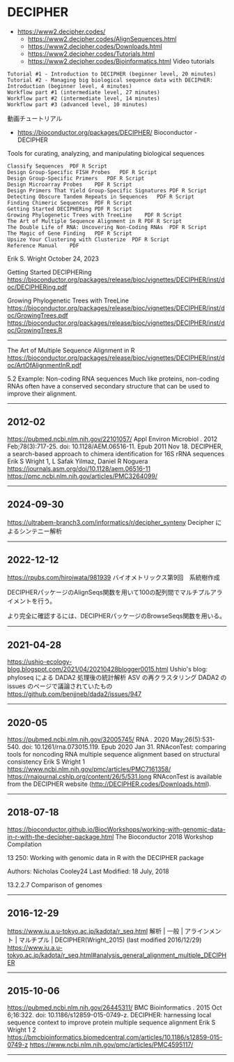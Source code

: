 # DECIPHER

- https://www2.decipher.codes/
  - https://www2.decipher.codes/AlignSequences.html
  - https://www2.decipher.codes/Downloads.html
  - https://www2.decipher.codes/Tutorials.html
  - https://www2.decipher.codes/Bioinformatics.html
Video tutorials
```
Tutorial #1 - Introduction to DECIPHER (beginner level, 20 minutes)
Tutorial #2 - Managing big biological sequence data with DECIPHER:
Introduction (beginner level, 4 minutes)
Workflow part #1 (intermediate level, 27 minutes)
Workflow part #2 (intermediate level, 14 minutes)
Workflow part #3 (advanced level, 10 minutes)
```

動画チュートリアル

- https://bioconductor.org/packages/DECIPHER/
Bioconductor - DECIPHER

Tools for curating, analyzing, and manipulating biological sequences
```
Classify Sequences	PDF	R Script
Design Group-Specific FISH Probes	PDF	R Script
Design Group-Specific Primers	PDF	R Script
Design Microarray Probes	PDF	R Script
Design Primers That Yield Group-Specific Signatures	PDF	R Script
Detecting Obscure Tandem Repeats in Sequences	PDF	R Script
Finding Chimeric Sequences	PDF	R Script
Getting Started DECIPHERing	PDF	R Script
Growing Phylogenetic Trees with TreeLine	PDF	R Script
The Art of Multiple Sequence Alignment in R	PDF	R Script
The Double Life of RNA: Uncovering Non-Coding RNAs	PDF	R Script
The Magic of Gene Finding	PDF	R Script
Upsize Your Clustering with Clusterize	PDF	R Script
Reference Manual	PDF
```

Erik S. Wright
October 24, 2023

Getting Started DECIPHERing
https://bioconductor.org/packages/release/bioc/vignettes/DECIPHER/inst/doc/DECIPHERing.pdf

Growing Phylogenetic Trees with TreeLine
https://bioconductor.org/packages/release/bioc/vignettes/DECIPHER/inst/doc/GrowingTrees.pdf
https://bioconductor.org/packages/release/bioc/vignettes/DECIPHER/inst/doc/GrowingTrees.R

----------

The Art of Multiple Sequence Alignment in R
https://bioconductor.org/packages/release/bioc/vignettes/DECIPHER/inst/doc/ArtOfAlignmentInR.pdf

5.2 Example: Non-coding RNA sequences
Much like proteins, non-coding RNAs often have a conserved secondary structure that can be used to improve their
alignment.

----------
## 2012-02

https://pubmed.ncbi.nlm.nih.gov/22101057/
Appl Environ Microbiol
. 2012 Feb;78(3):717-25. doi: 10.1128/AEM.06516-11. Epub 2011 Nov 18.
DECIPHER, a search-based approach to chimera identification for 16S rRNA sequences
Erik S Wright 1, L Safak Yilmaz, Daniel R Noguera
https://journals.asm.org/doi/10.1128/aem.06516-11
https://pmc.ncbi.nlm.nih.gov/articles/PMC3264099/

----------
## 2024-09-30

https://ultrabem-branch3.com/informatics/r/decipher_synteny
Decipher によるシンテニー解析

----------
## 2022-12-12

https://rpubs.com/hiroiwata/981939
バイオメトリックス第9回　系統樹作成

DECIPHERパッケージのAlignSeqs関数を用いて100の配列間でマルチプルアライメントを行う。

より完全に確認するには、DECIPHERパッケージのBrowseSeqs関数を用いる。

----------
## 2021-04-28

https://ushio-ecology-blog.blogspot.com/2021/04/20210428blogger0015.html
Ushio's blog: phyloseq による DADA2 処理後の統計解析
ASV の再クラスタリング
DADA2 の issues のページで議論されていたもの
https://github.com/benjjneb/dada2/issues/947

----------
## 2020-05

https://pubmed.ncbi.nlm.nih.gov/32005745/
RNA
. 2020 May;26(5):531-540. doi: 10.1261/rna.073015.119. Epub 2020 Jan 31.
RNAconTest: comparing tools for noncoding RNA multiple sequence alignment based on structural consistency
Erik S Wright 1
https://www.ncbi.nlm.nih.gov/pmc/articles/PMC7161358/
https://rnajournal.cshlp.org/content/26/5/531.long
RNAconTest is available from the DECIPHER website (http://DECIPHER.codes/Downloads.html).

----------
## 2018-07-18

https://bioconductor.github.io/BiocWorkshops/working-with-genomic-data-in-r-with-the-decipher-package.html
The Bioconductor 2018 Workshop Compilation

13 250: Working with genomic data in R with the DECIPHER package

Authors: Nicholas Cooley24 Last Modified: 18 July, 2018

13.2.2.7 Comparison of genomes

----------
## 2016-12-29

https://www.iu.a.u-tokyo.ac.jp/kadota/r_seq.html
解析 | 一般 | アラインメント | マルチプル | DECIPHER(Wright_2015) (last modified 2016/12/29)
https://www.iu.a.u-tokyo.ac.jp/kadota/r_seq.html#analysis_general_alignment_multiple_DECIPHER

----------
## 2015-10-06

https://pubmed.ncbi.nlm.nih.gov/26445311/
BMC Bioinformatics
. 2015 Oct 6;16:322. doi: 10.1186/s12859-015-0749-z.
DECIPHER: harnessing local sequence context to improve protein multiple sequence alignment
Erik S Wright 1 2
https://bmcbioinformatics.biomedcentral.com/articles/10.1186/s12859-015-0749-z
https://www.ncbi.nlm.nih.gov/pmc/articles/PMC4595117/

----------


